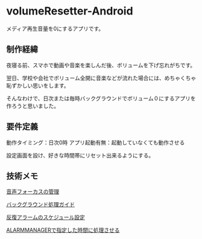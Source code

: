 # volumeResetter-Android
メディア再生音量を0にするアプリです。

## 制作経緯
夜寝る前、スマホで動画や音楽を楽しんだ後、ボリュームを下げ忘れがちです。

翌日、学校や会社でボリューム全開に音楽などが流れた場合には、めちゃくちゃ恥ずかしい思いをします。

そんなわけで、日次または毎時バックグラウンドでボリューム０にするアプリを作ろうと思いました。

## 要件定義
動作タイミング：日次0時
アプリ起動有無：起動していなくても動作させる

設定画面を設け、好きな時間帯にリセット出来るようにする。


## 技術メモ
[音声フォーカスの管理](https://developer.android.com/guide/topics/media-apps/audio-focus?hl=ja)

[バックグラウンド処理ガイド](https://developer.android.com/guide/background?hl=ja)

[反復アラームのスケジュール設定](https://developer.android.com/training/scheduling/alarms?hl=ja#set)

[ALARMMANAGERで指定した時間に処理させる](https://techbooster.org/android/application/2166/)

[]()
[]()
[]()
[]()
